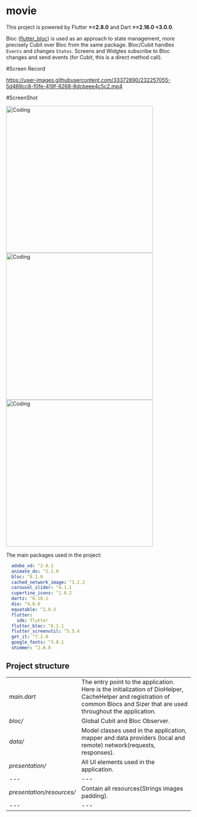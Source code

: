 # movie

This project is powered by Flutter **>=2.8.0** and Dart **>=2.18.0 <3.0.0**.


Bloc ([flutter_bloc](https://pub.dev/packages/flutter_bloc)) is used as an approach to state management, more precisely Cubit over Bloc from the same package. Bloc/Cubit handles `Events` and changes `States`. Screens and Widgtes subscribe to Bloc changes and send events (for Cubit, this is a direct method call).

#Screen Record





https://user-images.githubusercontent.com/33372890/232257055-5d469cc8-f0fe-419f-8268-8dcbeee4c5c2.mp4




#ScreenShot



<img  alt="Coding" height="400" src="https://user-images.githubusercontent.com/33372890/232257819-2cbb6795-08d7-4436-8867-2b208e72d7ae.jpeg"> <img  alt="Coding" height="400" src="https://user-images.githubusercontent.com/33372890/232257831-c9b038b3-17da-4b0f-b38c-287d72f468f4.jpeg"> <img  alt="Coding" height="400" src="https://user-images.githubusercontent.com/33372890/232257836-a29aa6ae-2e98-486f-9b31-671aa8d0b175.jpeg">

The main packages used in the project:
```yaml
  adobe_xd: ^2.0.1
  animate_do: ^2.1.0
  bloc: ^8.1.0
  cached_network_image: ^3.2.2
  carousel_slider: ^4.1.1
  cupertino_icons: ^1.0.2
  dartz: ^0.10.1
  dio: ^4.0.6
  equatable: ^2.0.5
  flutter:
    sdk: flutter
  flutter_bloc: ^8.1.1
  flutter_screenutil: ^5.5.4
  get_it: ^7.2.0
  google_fonts: ^3.0.1
  shimmer: ^2.0.0
```

## Project structure <a name="structure"></a>
|   |   |
|---|---|
|*main.dart*|The entry point to the application. Here is the initialization of DioHelper, CacheHelper and registration of common Blocs and Sizer that are used throughout the application.|
|*bloc/*|Global Cubit and Bloc Observer.|
|*data/*|Model classes used in the application, mapper and  data providers (local and remote) network(requests, responses).|
|*presentation/*|All UI elements used in the application.|
|---|---|
|*presentation/resources/*|Contain all resources(Strings images padding).|
|---|---|



